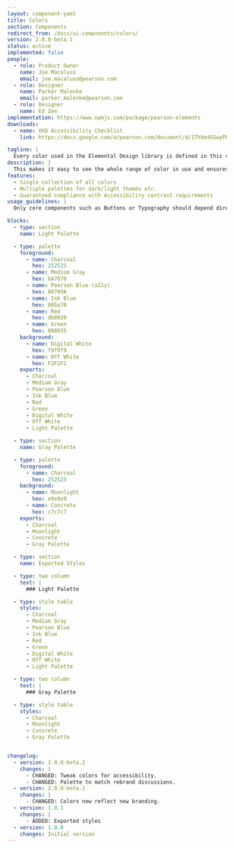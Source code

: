 ```yaml
---
layout: component-yaml
title: Colors
section: Components
redirect_from: /docs/ui-components/colors/
version: 2.0.0-beta.1
status: active
implemented: false
people:
  - role: Product Owner
    name: Joe Macaluso
    email: joe.macaluso@pearson.com
  - role: Designer
    name: Parker Malenke
    email: parker.malenke@pearson.com
  - role: Designer
    name: Ed Zee
implementation: https://www.npmjs.com/package/pearson-elements
downloads:
  - name: UXD Accessibility Checklist
    link: https://docs.google.com/a/pearson.com/document/d/1ThXm4SGwyPb3wtlJGmOWLTRCIWERcLsjtP-jlkGjwAY/edit?usp=sharing

tagline: |
  Every color used in the Elemental Design library is defined in this component.
description: |
  This makes it easy to see the whole range of color in use and ensures we don't have 3 different versions of the same blue. Colors are organized into *Palettes* which contain *Foreground*, *Background*, and *Accent* colors. Any combination of foreground and background colors from the same palette are guaranteed to have sufficient contrast to meet WCAG 2.0 AA guidelines. Accent colors have no contrast guarantee and can be used for visual decoration (separator lines, for example) but not text.
features:
  - Single collection of all colors
  - Multiple palettes for dark/light themes etc.
  - Guaranteed compliance with Accessibility contrast requirements
usage_guidelines: |
  Only core components such as Buttons or Typography should depend directly on the colors component. Higher level components should get their colors indirectly from the core set of components. This makes it easy to update the color usage across the library.

blocks:
  - type: section
    name: Light Palette

  - type: palette
    foreground:
      - name: Charcoal
        hex: 252525
      - name: Medium Gray
        hex: 6A7070
      - name: Pearson Blue (a11y)
        hex: 00789A
      - name: Ink Blue
        hex: 005a70
      - name: Red
        hex: db0020
      - name: Green
        hex: 008035
    background:
      - name: Digital White
        hex: f9f9f9
      - name: Off White
        hex: F2F2F2
    exports:
      - Charcoal
      - Medium Gray
      - Pearson Blue
      - Ink Blue
      - Red
      - Green
      - Digital White
      - Off White
      - Light Palette

  - type: section
    name: Gray Palette

  - type: palette
    foreground:
      - name: Charcoal
        hex: 252525
    background:
      - name: Moonlight
        hex: e9e9e9
      - name: Concrete
        hex: c7c7c7
    exports:
      - Charcoal
      - Moonlight
      - Concrete
      - Gray Palette

  - type: section
    name: Exported Styles

  - type: two column
    text: |
      ### Light Palette

  - type: style table
    styles:
      - Charcoal
      - Medium Gray
      - Pearson Blue
      - Ink Blue
      - Red
      - Green
      - Digital White
      - Off White
      - Light Palette

  - type: two column
    text: |
      ### Gray Palette

  - type: style table
    styles:
      - Charcoal
      - Moonlight
      - Concrete
      - Gray Palette


changelog:
  - version: 2.0.0-beta.2
    changes: |
      - CHANGED: Tweak colors for accessibility.
      - CHANGED: Palette to match rebrand discussions.
  - version: 2.0.0-beta.1
    changes: |
      - CHANGED: Colors now reflect new branding.
  - version: 1.0.1
    changes: |
      - ADDED: Exported styles
  - version: 1.0.0
    changes: Initial version
---
```


